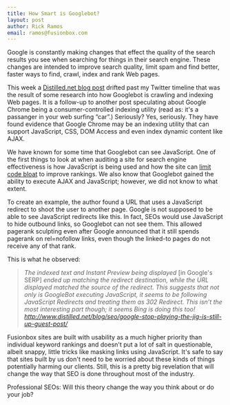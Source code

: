 ```yaml
---
title: How Smart is Googlebot?
layout: post
author: Rick Ramos
email: ramos@fusionbox.com
---
```


Google is constantly making changes that effect the quality of the search results you see when searching for things in their search engine. These changes are intended to improve search quality, limit spam and find better, faster ways to find, crawl, index and rank Web pages.

This week a [Distilled.net blog post](http://www.distilled.net/blog/seo/google-stop-playing-the-jig-is-still-up-guest-post/) drifted past my Twitter timeline that was the result of some research into how Googlebot is crawling and indexing Web pages. It is a follow-up to another post speculating about Google Chrome being a consumer-controlled indexing utility (read as: it's a passanger in your web surfing “car”.) Seriously? Yes, seriously. They have found evidence that Google Chrome may be an indexing utility that can support JavaScript, CSS, DOM Access and even index dynamic content like AJAX.

We have known for some time that Googlebot can see JavaScript. One of the first things to look at when auditing a site for search engine effectiveness is how JavaScript is being used and how the site can [limit code bloat](http://www.fusionbox.com/blog/detail/googlebots-understand-javascript/) to improve rankings. We also know that Googlebot gained the ability to execute AJAX and JavaScript; however, we did not know to what extent.

To create an example, the author found a URL that uses a JavaScript redirect to shoot the user to another page. Google is not supposed to be able to see JavaScript redirects like this. In fact, SEOs would use JavaScript to hide outbound links, so Googlebot can not see them. This allowed pagerank sculpting even after Google announced that it still spends pagerank on rel=nofollow links, even though the linked-to pages do not receive any of that rank. 

This is what he observed:
>*The indexed text and Instant Preview being displayed* \[in Google's SERP\] *ended up matching the redirect destination, while the URL displayed matched the source of the redirect.*
>*This suggests that not only is GoogleBot executing JavaScript, it seems to be following JavaScript Redirects and treating them as 302 Redirect. This isn’t the most interesting part though; it seems Bing is doing this too!*
*<http://www.distilled.net/blog/seo/google-stop-playing-the-jig-is-still-up-guest-post/>*

Fusionbox sites are built with usability as a much higher priority than individual keyword rankings and doesn't put a lot of salt in questionable, albeit snappy, little tricks like masking links using JavaScript. 
It's safe to say that sites built by us don't need to be worried about these kinds of things potentially harming our clients. Still, this is a pretty big revelation that will change the way that SEO is done throughout most of the industry.

Professional SEOs: Will this theory change the way you think about or do your job?
